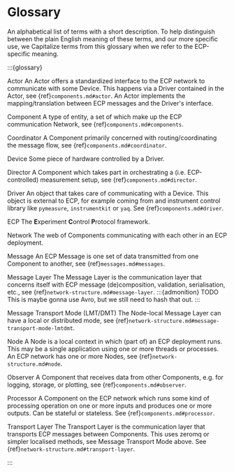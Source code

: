 # Glossary
An alphabetical list of terms with a short description.
To help distinguish between the plain English meaning of these terms, and our more specific use, we Capitalize terms from this glossary when we refer to the ECP-specific meaning.

:::{glossary}

Actor
    An Actor offers a standardized interface to the ECP network to communicate with some Device. This happens via a Driver contained in the Actor, see {ref}`components.md#actor`. An Actor implements the mapping/translation between ECP messages and the Driver's interface.

Component
    A type of entity, a set of which make up the ECP communication Network, see {ref}`components.md#components`.

Coordinator
    A Component primarily concerned with routing/coordinating the message flow, see {ref}`components.md#coordinator`.

Device
    Some piece of hardware controlled by a Driver.

Director
    A Component which takes part in orchestrating a (i.e. ECP-controlled) measurement setup, see {ref}`components.md#director`.

Driver
    An object that takes care of communicating with a Device. This object is external to ECP, for example coming from and instrument control library like `pymeasure`, `instrumentkit` or `yaq`. See {ref}`components.md#driver`.

ECP
    The **E**xperiment **C**ontrol **P**rotocol framework.

Network
    The web of Components communicating with each other in an ECP deployment.

Message
    An ECP Message is one set of data transmitted from one Component to another, see {ref}`messages.md#messages`.

Message Layer
    The Message Layer is the communication layer that concerns itself with ECP message (de)composition, validation, serialisation, etc., see {ref}`network-structure.md#message-layer`.
    :::{admonition} TODO
    This is maybe gonna use Avro, but we still need to hash that out.
    :::

Message Transport Mode (LMT/DMT)
    The Node-local Message Layer can have a local or distributed mode, see {ref}`network-structure.md#message-transport-mode-lmtdmt`.

Node
    A Node is a local context in which (part of) an ECP deployment runs. 
    This may be a single application using one or more threads or processes. 
    An ECP network has one or more Nodes, see {ref}`network-structure.md#node`.

Observer
    A Component that receives data from other Components, e.g. for logging, storage, or plotting, see {ref}`components.md#observer`.

Processor
    A Component on the ECP network which runs some kind of processing operation on one or more inputs and produces one or more outputs. Can be stateful or stateless. See {ref}`components.md#processor`.

Transport Layer
    The Transport Layer is the communication layer that transports ECP messages between Components.
    This uses zeromq or simpler localised methods, see Message Transport Mode above. See {ref}`network-structure.md#transport-layer`.

:::
